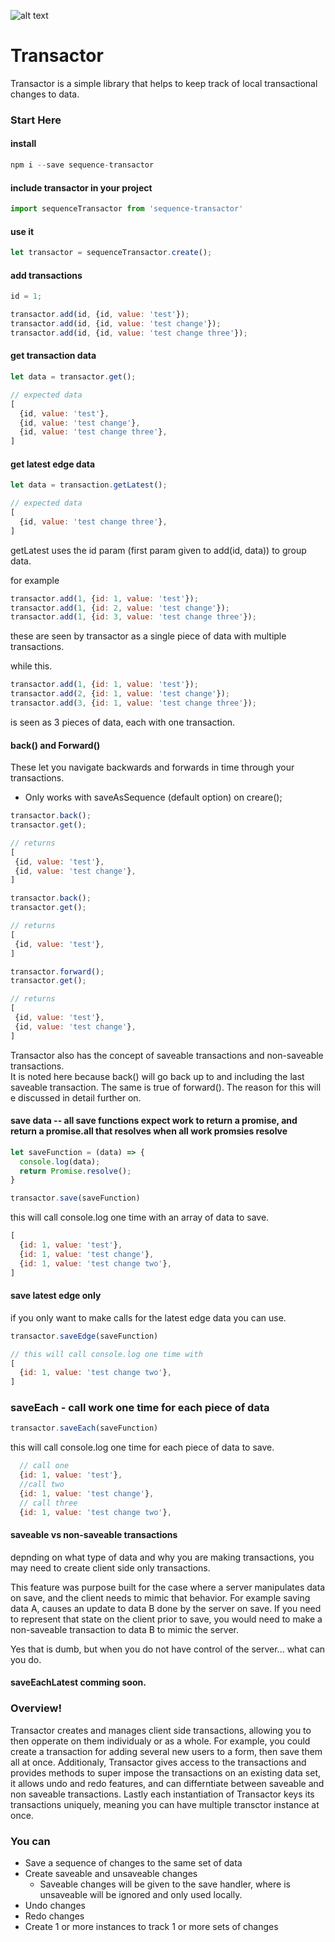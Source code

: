 ![alt text][logo]

[logo]: https://iamdanielcassil.github.io/icon.png
# Transactor

Transactor is a simple library that helps to keep track of local transactional changes to data.

### Start Here

#### install
```javascript
npm i --save sequence-transactor
```
#### include transactor in your project
```javascript
import sequenceTransactor from 'sequence-transactor'
```
#### use it
```javascript
let transactor = sequenceTransactor.create();
```
#### add transactions
```javascript
id = 1;

transactor.add(id, {id, value: 'test'});
transactor.add(id, {id, value: 'test change'});
transactor.add(id, {id, value: 'test change three'});
```
#### get transaction data
```javascript
let data = transactor.get();

// expected data
[
  {id, value: 'test'},
  {id, value: 'test change'},
  {id, value: 'test change three'},
]
```
#### get latest edge data
```javascript
let data = transaction.getLatest();

// expected data
[
  {id, value: 'test change three'},
]
```
getLatest uses the id param (first param given to add(id, data)) to group data.

for example
```javascript
transactor.add(1, {id: 1, value: 'test'});
transactor.add(1, {id: 2, value: 'test change'});
transactor.add(1, {id: 3, value: 'test change three'});
```
these are seen by transactor as a single piece of data with multiple transactions.

while this.
```javascript
transactor.add(1, {id: 1, value: 'test'});
transactor.add(2, {id: 1, value: 'test change'});
transactor.add(3, {id: 1, value: 'test change three'});
```
is seen as 3 pieces of data, each with one transaction.

#### back() and Forward()
 These let you navigate backwards and forwards in time through your transactions.
 - Only works with saveAsSequence (default option) on creare();

 ```javascript
 transactor.back();
 transactor.get();

 // returns
 [
  {id, value: 'test'},
  {id, value: 'test change'},
 ]

 transactor.back();
 transactor.get();
 
 // returns
 [
  {id, value: 'test'},
 ]

 transactor.forward();
 transactor.get();
 
 // returns
 [
  {id, value: 'test'},
  {id, value: 'test change'},
 ]

```
Transactor also has the concept of saveable transactions and non-saveable transactions.  
It is noted here because back() will go back up to and including the last saveable transaction.  The same is true of forward().  The reason for this will e discussed in detail further on.

#### save data -- all save functions expect work to return a promise, and return a promise.all that resolves when all work promsies resolve
```javascript
let saveFunction = (data) => {
  console.log(data);
  return Promise.resolve();
}

transactor.save(saveFunction)
```
this will call console.log one time with an array of data to save.
```javascript
[
  {id: 1, value: 'test'},
  {id: 1, value: 'test change'},
  {id: 1, value: 'test change two'},
]
```
#### save latest edge only
if you only want to make calls for the latest edge data you can use.
```javascript
transactor.saveEdge(saveFunction)

// this will call console.log one time with
[
  {id: 1, value: 'test change two'},
]
```

### saveEach - call work one time for each piece of data
```javascript
transactor.saveEach(saveFunction)
```
this will call console.log one time for each piece of data to save.
```javascript
  // call one
  {id: 1, value: 'test'},
  //call two
  {id: 1, value: 'test change'},
  // call three
  {id: 1, value: 'test change two'},
```
#### saveable vs non-saveable transactions
depnding on what type of data and why you are making transactions, you may need to create client side only transactions.  

This feature was purpose built for the case where a server manipulates data on save, and the client needs to mimic that behavior.  For example saving data A, causes an update to data B done by the server on save.  If you need to represent that state on the client prior to save, you would need to make a non-saveable transaction to data B to mimic the server.

Yes that is dumb, but when you do not have control of the server... what can you do.

#### saveEachLatest comming soon.

### Overview!

Transactor creates and manages client side transactions, allowing you to then opperate on them individualy or as a whole.  For example, you could create a transaction for adding several new users to a form, then save them all at once.  Additionaly, Transactor gives access to the transactions and provides methods to super impose the transactions on an existing data set, it allows undo and redo features, and can differntiate between saveable and non saveable transactions.  Lastly each instantiation of Transactor keys its transactions uniquely, meaning you can have multiple transctor instance at once.


### You can 
- Save a sequence of changes to the same set of data
- Create saveable and unsaveable changes
	- Saveable changes will be given to the save handler, where is unsaveable will be ignored and only used locally.
- Undo changes
- Redo changes
- Create 1 or more instances to track 1 or more sets of changes